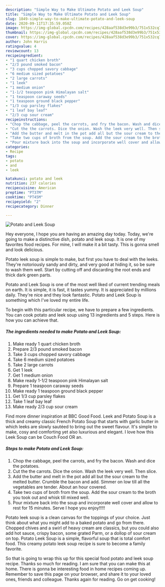 ```yaml
---
description: "Simple Way to Make Ultimate Potato and Leek Soup"
title: "Simple Way to Make Ultimate Potato and Leek Soup"
slug: 1849-simple-way-to-make-ultimate-potato-and-leek-soup
date: 2020-09-11T17:35:59.058Z
image: https://img-global.cpcdn.com/recipes/428aaf538d3e99b3/751x532cq70/potato-and-leek-soup-recipe-main-photo.jpg
thumbnail: https://img-global.cpcdn.com/recipes/428aaf538d3e99b3/751x532cq70/potato-and-leek-soup-recipe-main-photo.jpg
cover: https://img-global.cpcdn.com/recipes/428aaf538d3e99b3/751x532cq70/potato-and-leek-soup-recipe-main-photo.jpg
author: John Harris
ratingvalue: 4
reviewcount: 13
recipeingredient:
- "1 quart chicken broth"
- "2/3 pound smoked bacon"
- "3 cups chopped savory cabbage"
- "6 medium sized potatoes"
- "2 large carrots"
- "1 leek"
- "1 medium onion"
- "1-1/2 teaspoon pink Himalayan salt"
- "1 teaspoon caraway seeds"
- "1 teaspoon ground black pepper"
- "1/3 cup parsley flakes"
- "1 leaf bay leaf"
- "2/3 cup sour cream"
recipeinstructions:
- "Chop the cabbage, peel the carrots, and fry the bacon. Wash and dice the potatoes."
- "Cut the the carrots. Dice the onion. Wash the leek very well. Then slice."
- "Add the butter and melt in the pot add all but the sour cream to the melted butter. Crumble the bacon and add. Simmer on low till all the vegetables are tender. About an hour covered."
- "Take two cups of broth from the soup. Add the sour cream to the broth you took out and whisk till mixed well."
- "Pour mixture back into the soup and incorporate well cover and allow to rest for 15 minutes. Serve I hope you enjoy!!!!!"
categories:
- Recipe
tags:
- potato
- and
- leek

katakunci: potato and leek 
nutrition: 237 calories
recipecuisine: American
preptime: "PT37M"
cooktime: "PT45M"
recipeyield: "2"
recipecategory: Dinner

---
```



![Potato and Leek Soup](https://img-global.cpcdn.com/recipes/428aaf538d3e99b3/751x532cq70/potato-and-leek-soup-recipe-main-photo.jpg)

Hey everyone, I hope you are having an amazing day today. Today, we're going to make a distinctive dish, potato and leek soup. It is one of my favorites food recipes. For mine, I will make it a bit tasty. This is gonna smell and look delicious.

Potato leek soup is simple to make, but first you have to deal with the leeks. They&#39;re notoriously sandy and dirty, and very good at hiding it, so be sure to wash them well. Start by cutting off and discarding the root ends and thick dark green parts.

Potato and Leek Soup is one of the most well liked of current trending meals on earth. It is simple, it is fast, it tastes yummy. It is appreciated by millions daily. They're nice and they look fantastic. Potato and Leek Soup is something which I've loved my entire life.


To begin with this particular recipe, we have to prepare a few ingredients. You can cook potato and leek soup using 13 ingredients and 5 steps. Here is how you can achieve that.

<!--inarticleads1-->

##### The ingredients needed to make Potato and Leek Soup:

1. Make ready 1 quart chicken broth
1. Prepare 2/3 pound smoked bacon
1. Take 3 cups chopped savory cabbage
1. Take 6 medium sized potatoes
1. Take 2 large carrots
1. Get 1 leek
1. Get 1 medium onion
1. Make ready 1-1/2 teaspoon pink Himalayan salt
1. Prepare 1 teaspoon caraway seeds
1. Make ready 1 teaspoon ground black pepper
1. Get 1/3 cup parsley flakes
1. Take 1 leaf bay leaf
1. Make ready 2/3 cup sour cream


Find more dinner inspiration at BBC Good Food. Leek and Potato Soup is a thick and creamy classic French Potato Soup that starts with garlic butter in which leeks are slowly sautéed to bring out the sweet flavour. It&#39;s simple to make, cosy and comforting yet also luxurious and elegant. I love how this Leek Soup can be Couch Food OR an. 

<!--inarticleads2-->

##### Steps to make Potato and Leek Soup:

1. Chop the cabbage, peel the carrots, and fry the bacon. Wash and dice the potatoes.
1. Cut the the carrots. Dice the onion. Wash the leek very well. Then slice.
1. Add the butter and melt in the pot add all but the sour cream to the melted butter. Crumble the bacon and add. Simmer on low till all the vegetables are tender. About an hour covered.
1. Take two cups of broth from the soup. Add the sour cream to the broth you took out and whisk till mixed well.
1. Pour mixture back into the soup and incorporate well cover and allow to rest for 15 minutes. Serve I hope you enjoy!!!!!


Potato leek soup is a clean canvas for the toppings of your choice. Just think about what you might add to a baked potato and go from there. Chopped chives and a swirl of heavy cream are classics, but you could also add hot sauce, crispy bacon, some grated Parm, or a dollop of sour cream on top. Potato Leek Soup is a simple, flavorful soup that is total comfort food. This creamy potato leek soup recipe is sure to become a family favorite. 

So that is going to wrap this up for this special food potato and leek soup recipe. Thanks so much for reading. I am sure that you can make this at home. There is gonna be interesting food in home recipes coming up. Remember to save this page on your browser, and share it to your loved ones, friends and colleague. Thanks again for reading. Go on get cooking!
